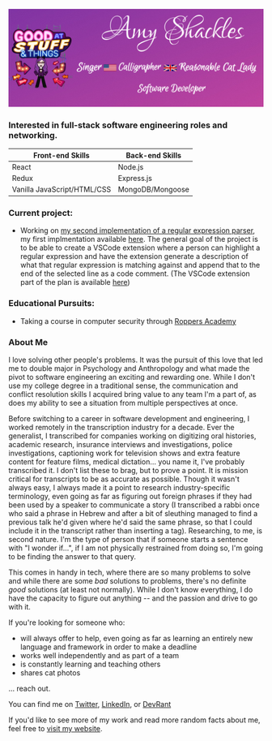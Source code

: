 
<!--
**AmyShackles/AmyShackles** is a ✨ _special_ ✨ repository because its `README.md` (this file) appears on your GitHub profile.

Here are some ideas to get you started:

- 🔭 I’m currently working on ...
- 🌱 I’m currently learning ...
- 👯 I’m looking to collaborate on ...
- 🤔 I’m looking for help with ...
- 💬 Ask me about ...
- 📫 How to reach me: ...
- 😄 Pronouns: ...
- ⚡ Fun fact: ...
-->
![Banner](./banner.png)

### Interested in full-stack software engineering roles and networking.

| Front-end Skills            	| Back-end Skills  	|
|-----------------------------	|------------------	|
| React                       	| Node.js          	|
| Redux                       	| Express.js       	|
| Vanilla JavaScript/HTML/CSS 	| MongoDB/Mongoose 	|

### Current project:
- Working on [my second implementation of a regular expression parser](https://github.com/AmyShackles/regular_expression_parser), my first implmentation available [here](https://github.com/AmyShackles/parse_regex).  The general goal of the project is to be able to create a VSCode extension where a person can highlight a regular expression and have the extension generate a description of what that regular expression is matching against and append that to the end of the selected line as a code comment.  (The VSCode extension part of the plan is available [here](https://github.com/AmyShackles/vscode_extension_parseregex))

### Educational Pursuits:
- Taking a course in computer security through [Roppers Academy](https://www.hoppersroppers.org/)

### About Me
I love solving other people's problems. It was the pursuit of this love that led me to double major in Psychology and Anthropology and what made the pivot to software engineering an exciting and rewarding one. While I don't use my college degree in a traditional sense, the communication and conflict resolution skills I acquired bring value to any team I'm a part of, as does my ability to see a situation from multiple perspectives at once.

Before switching to a career in software development and engineering, I worked remotely in the transcription industry for a decade. Ever the generalist, I transcribed for companies working on digitizing oral histories, academic research, insurance interviews and investigations, police investigations, captioning work for television shows and extra feature content for feature films, medical dictation... you name it, I've probably transcribed it. I don't list these to brag, but to prove a point. It is mission critical for transcripts to be as accurate as possible. Though it wasn't always easy, I always made it a point to research industry-specific terminology, even going as far as figuring out foreign phrases if they had been used by a speaker to communicate a story (I transcribed a rabbi once who said a phrase in Hebrew and after a bit of sleuthing managed to find a previous talk he'd given where he'd said the same phrase, so that I could include it in the transcript rather than inserting a <foreign language> tag). Researching, to me, is second nature. I'm the type of person that if someone starts a sentence with "I wonder if...", if I am not physically restrained from doing so, I'm going to be finding the answer to that query.

This comes in handy in tech, where there are so many problems to solve and while there are some _bad_ solutions to problems, there's no definite _good_ solutions (at least not normally). While I don't know everything, I do have the capacity to figure out anything -- and the passion and drive to go with it.

If you're looking for someone who:
- will always offer to help, even going as far as learning an entirely new language and framework in order to make a deadline
- works well independently and as part of a team
- is constantly learning and teaching others
- shares cat photos

... reach out.

You can find me on [Twitter](https://twitter.com/amyshackles), [LinkedIn](https://www.linkedin.com/in/amyshackles/), or [DevRant](https://devrant.com/users/AmyShackles)

If you'd like to see more of my work and read more random facts about me, feel free to [visit my website](https://amyshackles.com).
